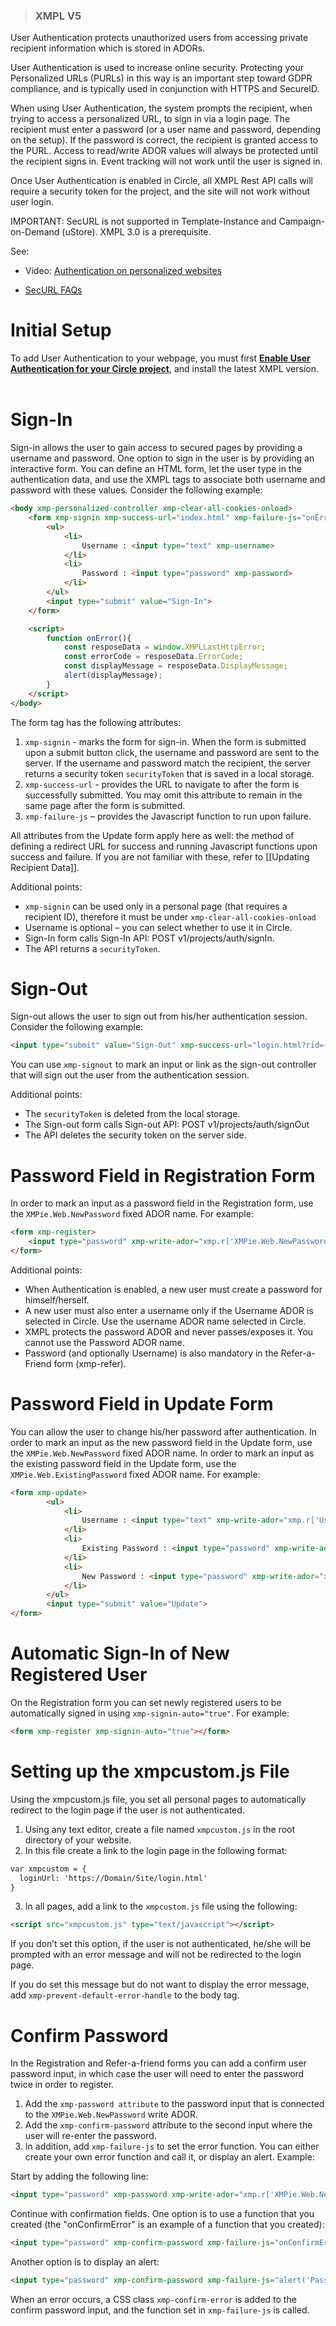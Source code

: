 >### XMPL V5

User Authentication protects unauthorized users from accessing private recipient information which is stored in ADORs.

User Authentication is used to increase online security. Protecting your Personalized URLs (PURLs) in this way is an important step toward GDPR compliance, and is typically used in conjunction with HTTPS and SecureID.

When using User Authentication, the system prompts the recipient, when trying to access a personalized URL, to sign in via a login page. The recipient must enter a password (or a user name and password, depending on the setup). If the password is correct, the recipient is granted access to the PURL. Access to read/write ADOR values will always be protected until the recipient signs in. Event tracking will not work until the user is signed in.

Once User Authentication is enabled in Circle, all XMPL Rest API calls will require a security token for the project, and the site will not work without user login.

IMPORTANT: SecURL is not supported in Template-Instance and Campaign-on-Demand (uStore). XMPL 3.0 is a prerequisite.

See:

* Video: [Authentication on personalized websites](http://campus.xmpie.com/DocVideo.aspx?id=bba3c526-481d-417f-a601-8976b45768f3&auth=247171117022079038241252218022082235067146166182)

* [SecURL FAQs](https://github.com/XMPieLab/XMPL-SDK/wiki/SecURL-FAQs)

# Initial Setup
To add User Authentication to your webpage, you must first [**Enable User Authentication for your Circle project**](https://help.xmpie.com/Circle/Help/en/Build/Security/Circle_Security.htm), and install the latest XMPL version.
 
# Sign-In
Sign-in allows the user to gain access to secured pages by providing a username and password.
One option to sign in the user is by providing an interactive form. You can define an HTML form, let the user type in the authentication data, and use the XMPL tags to associate both username and password with these values. Consider the following example: 
````html
<body xmp-personalized-controller xmp-clear-all-cookies-onload> 
    <form xmp-signin xmp-success-url="index.html" xmp-failure-js="onError()">
        <ul>
            <li>
                Username : <input type="text" xmp-username>
            </li>
            <li>
                Password : <input type="password" xmp-password>
            </li>
        </ul>
        <input type="submit" value="Sign-In">
    </form> 

    <script>
        function onError(){
            const resposeData = window.XMPLLastHttpError;
            const errorCode = resposeData.ErrorCode;
            const displayMessage = resposeData.DisplayMessage;
            alert(displayMessage);
        }
    </script>
</body>
````
The form tag has the following attributes:
1. `xmp-signin` - marks the form for sign-in. When the form is submitted upon a submit button click, the username and password are sent to the server.
If the username and password match the recipient, the server returns a security token ````securityToken```` that is saved in a local storage.
2. `xmp-success-url` - provides the URL to navigate to after the form is successfully submitted. You may omit this attribute to remain in the same page after the form is submitted.
3. `xmp-failure-js` – provides the Javascript function to run upon failure.

All attributes from the Update form apply here as well: the method of defining a redirect URL for success and running Javascript functions upon success and failure. If you are not familiar with these, refer to [[Updating Recipient Data]].


Additional points:
* `xmp-signin` can be used only in a personal page (that requires a recipient ID), therefore it must be under `xmp-clear-all-cookies-onload`
* Username is optional – you can select whether to use it in Circle.
* Sign-In form calls Sign-In API: POST v1/projects/auth/signIn.
* The API returns a `securityToken`.

# Sign-Out
Sign-out allows the user to sign out from his/her authentication session.
Consider the following example:
````html
<input type="submit" value="Sign-Out" xmp-success-url="login.html?rid={{xmp.recipientID}}" xmp-signout>
````

You can use ````xmp-signout```` to mark an input or link as the sign-out controller that will sign out the user from the authentication session.

Additional points:
* The ````securityToken```` is deleted from the local storage.
* The Sign-out form calls Sign-out API: POST v1/projects/auth/signOut
* The API deletes the security token on the server side.
 
# Password Field in Registration Form
In order to mark an input as a password field in the Registration form, use the ````XMPie.Web.NewPassword```` fixed ADOR name. For example:
````html
<form xmp-register>
    <input type="password" xmp-write-ador="xmp.r['XMPie.Web.NewPassword']"> 
</form>
````

Additional points:
* When Authentication is enabled, a new user must create a password for himself/herself.
* A new user must also enter a username only if the Username ADOR is selected in Circle. Use the username ADOR name selected in Circle.
* XMPL protects the password ADOR and never passes/exposes it. You cannot use the Password ADOR name.
* Password (and optionally Username) is also mandatory in the Refer-a-Friend form (xmp-refer). 

# Password Field in Update Form
You can allow the user to change his/her password after authentication.
In order to mark an input as the new password field in the Update form, use the ````XMPie.Web.NewPassword```` fixed ADOR name.
In order to mark an input as the existing password field in the Update form, use the ````XMPie.Web.ExistingPassword```` fixed ADOR name.
For example:
````html
<form xmp-update>
        <ul>
            <li>
                Username : <input type="text" xmp-write-ador="xmp.r['UsernameAdor']">
            </li>
            <li>
                Existing Password : <input type="password" xmp-write-ador="xmp.r['XMPie.Web.ExistingPassword']">
            </li>
            <li>
                New Password : <input type="password" xmp-write-ador="xmp.r['XMPie.Web.NewPassword']">
            </li>
        </ul>
        <input type="submit" value="Update">
</form> 
````

# Automatic Sign-In of New Registered User
On the Registration form you can set newly registered users to be automatically signed in using 
````xmp-signin-auto="true"````. For example:
````html
<form xmp-register xmp-signin-auto="true"></form>
````

# Setting up the xmpcustom.js File
Using the xmpcustom.js file, you set all personal pages to automatically redirect to the login page if the user is not authenticated.
1. Using any text editor, create a file named ````xmpcustom.js```` in the root directory of your website.
2. In this file create a link to the login page in the following format:
````html
var xmpcustom = {
  loginUrl: 'https://Domain/Site/login.html'
}
````

3.	In all pages, add a link to the ````xmpcustom.js```` file using the following:
````html
<script src="xmpcustom.js" type="text/javascript"></script>
````
If you don’t set this option, if the user is not authenticated, he/she will be prompted with an error message and will not be redirected to the login page.

If you do set this message but do not want to display the error message, add ````xmp-prevent-default-error-handle```` to the body tag.

# Confirm Password
In the Registration and Refer-a-friend forms you can add a confirm user password input, in which case the user will need to enter the password twice in order to register.
1.	Add the ````xmp-password attribute```` to the password input that is connected to the ````XMPie.Web.NewPassword```` write ADOR.
2.	Add the ````xmp-confirm-password```` attribute to the second input where the user will re-enter the password.
3.	In addition, add ````xmp-failure-js```` to set the error function. You can either create your own error function and call it, or display an alert. 
Example:

Start by adding the following line:
````html
<input type="password" xmp-password xmp-write-ador="xmp.r['XMPie.Web.NewPassword']">
````
Continue with confirmation fields. One option is to use a function that you created (the "onConfirmError" is an example of a function that you created):
````html
<input type="password" xmp-confirm-password xmp-failure-js="onConfirmError()" >
````

Another option is to display an alert: 
````html
<input type="password" xmp-confirm-password xmp-failure-js="alert('Passwords do not match!')" >
````
When an error occurs, a CSS class ````xmp-confirm-error```` is added to the confirm password input, and the function set in ````xmp-failure-js```` is called.
